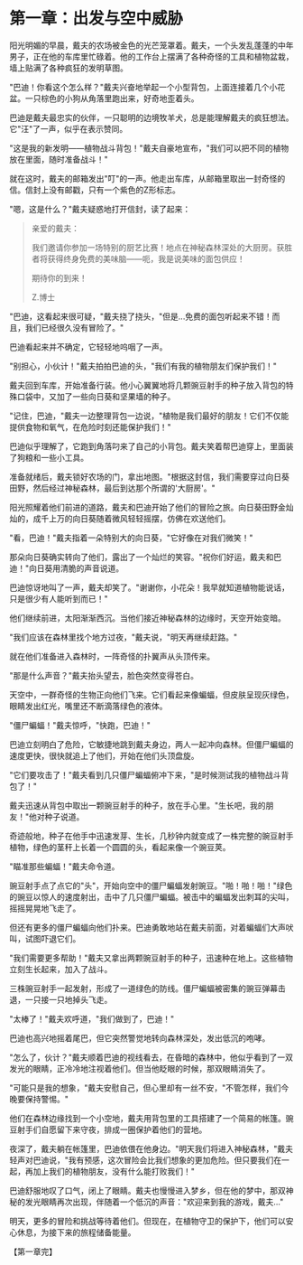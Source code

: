 # 第一章：出发与空中威胁

阳光明媚的早晨，戴夫的农场被金色的光芒笼罩着。戴夫，一个头发乱蓬蓬的中年男子，正在他的车库里忙碌着。他的工作台上摆满了各种奇怪的工具和植物盆栽，墙上贴满了各种疯狂的发明草图。

"巴迪！你看这个怎么样？"戴夫兴奋地举起一个小型背包，上面连接着几个小花盆。一只棕色的小狗从角落里跑出来，好奇地歪着头。

巴迪是戴夫最忠实的伙伴，一只聪明的边境牧羊犬，总是能理解戴夫的疯狂想法。它"汪"了一声，似乎在表示赞同。

"这是我的新发明——植物战斗背包！"戴夫自豪地宣布，"我们可以把不同的植物放在里面，随时准备战斗！"

就在这时，戴夫的邮箱发出"叮"的一声。他走出车库，从邮箱里取出一封奇怪的信。信封上没有邮戳，只有一个紫色的Z形标志。

"嗯，这是什么？"戴夫疑惑地打开信封，读了起来：

> 亲爱的戴夫：
> 
> 我们邀请你参加一场特别的厨艺比赛！地点在神秘森林深处的大厨房。获胜者将获得终身免费的美味脑——呃，我是说美味的面包供应！
> 
> 期待你的到来！
> 
> Z.博士

"巴迪，这看起来很可疑，"戴夫挠了挠头，"但是...免费的面包听起来不错！而且，我们已经很久没有冒险了。"

巴迪看起来并不确定，它轻轻地呜咽了一声。

"别担心，小伙计！"戴夫拍拍巴迪的头，"我们有我的植物朋友们保护我们！"

戴夫回到车库，开始准备行装。他小心翼翼地将几颗豌豆射手的种子放入背包的特殊口袋中，又加了一些向日葵和坚果墙的种子。

"记住，巴迪，"戴夫一边整理背包一边说，"植物是我们最好的朋友！它们不仅能提供食物和氧气，在危险时刻还能保护我们！"

巴迪似乎理解了，它跑到角落叼来了自己的小背包。戴夫笑着帮巴迪穿上，里面装了狗粮和一些小工具。

准备就绪后，戴夫锁好农场的门，拿出地图。"根据这封信，我们需要穿过向日葵田野，然后经过神秘森林，最后到达那个所谓的'大厨房'。"

阳光照耀着他们前进的道路，戴夫和巴迪开始了他们的冒险之旅。向日葵田野金灿灿的，成千上万的向日葵随着微风轻轻摇摆，仿佛在欢送他们。

"看，巴迪！"戴夫指着一朵特别大的向日葵，"它好像在对我们微笑！"

那朵向日葵确实转向了他们，露出了一个灿烂的笑容。"祝你们好运，戴夫和巴迪！"向日葵用清脆的声音说道。

巴迪惊讶地叫了一声，戴夫却笑了。"谢谢你，小花朵！我早就知道植物能说话，只是很少有人能听到而已！"

他们继续前进，太阳渐渐西沉。当他们接近神秘森林的边缘时，天空开始变暗。

"我们应该在森林里找个地方过夜，"戴夫说，"明天再继续赶路。"

就在他们准备进入森林时，一阵奇怪的扑翼声从头顶传来。

"那是什么声音？"戴夫抬头望去，脸色突然变得苍白。

天空中，一群奇怪的生物正向他们飞来。它们看起来像蝙蝠，但皮肤呈现灰绿色，眼睛发出红光，嘴里还不断滴落绿色的液体。

"僵尸蝙蝠！"戴夫惊呼，"快跑，巴迪！"

巴迪立刻明白了危险，它敏捷地跳到戴夫身边，两人一起冲向森林。但僵尸蝙蝠的速度更快，很快就追上了他们，开始在他们头顶盘旋。

"它们要攻击了！"戴夫看到几只僵尸蝙蝠俯冲下来，"是时候测试我的植物战斗背包了！"

戴夫迅速从背包中取出一颗豌豆射手的种子，放在手心里。"生长吧，我的朋友！"他对种子说道。

奇迹般地，种子在他手中迅速发芽、生长，几秒钟内就变成了一株完整的豌豆射手植物，绿色的茎秆上长着一个圆圆的头，看起来像一个豌豆荚。

"瞄准那些蝙蝠！"戴夫命令道。

豌豆射手点了点它的"头"，开始向空中的僵尸蝙蝠发射豌豆。"啪！啪！啪！"绿色的豌豆以惊人的速度射出，击中了几只僵尸蝙蝠。被击中的蝙蝠发出刺耳的尖叫，摇摇晃晃地飞走了。

但还有更多的僵尸蝙蝠向他们扑来。巴迪勇敢地站在戴夫前面，对着蝙蝠们大声吠叫，试图吓退它们。

"我们需要更多帮助！"戴夫又拿出两颗豌豆射手的种子，迅速种在地上。这些植物立刻生长起来，加入了战斗。

三株豌豆射手一起发射，形成了一道绿色的防线。僵尸蝙蝠被密集的豌豆弹幕击退，一只接一只地掉头飞走。

"太棒了！"戴夫欢呼道，"我们做到了，巴迪！"

巴迪也高兴地摇着尾巴，但它突然警觉地转向森林深处，发出低沉的咆哮。

"怎么了，伙计？"戴夫顺着巴迪的视线看去，在昏暗的森林中，他似乎看到了一双发光的眼睛，正冷冷地注视着他们。但当他眨眼的时候，那双眼睛消失了。

"可能只是我的想象，"戴夫安慰自己，但心里却有一丝不安，"不管怎样，我们今晚要保持警惕。"

他们在森林边缘找到一个小空地，戴夫用背包里的工具搭建了一个简易的帐篷。豌豆射手们自愿留下来守夜，排成一圈保护着他们的营地。

夜深了，戴夫躺在帐篷里，巴迪依偎在他身边。"明天我们将进入神秘森林，"戴夫轻声对巴迪说，"我有预感，这次冒险会比我们想象的更加危险。但只要我们在一起，再加上我们的植物朋友，没有什么能打败我们！"

巴迪舒服地叹了口气，闭上了眼睛。戴夫也慢慢进入梦乡，但在他的梦中，那双神秘的发光眼睛再次出现，伴随着一个低沉的声音："欢迎来到我的游戏，戴夫..."

明天，更多的冒险和挑战等待着他们。但现在，在植物守卫的保护下，他们可以安心休息，为接下来的旅程储备能量。

【第一章完】